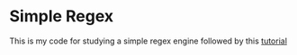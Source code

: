 # Simple Regex

This is my code for studying a simple regex engine followed by
this [tutorial](https://github.com/shejialuo/simpleRegex)
